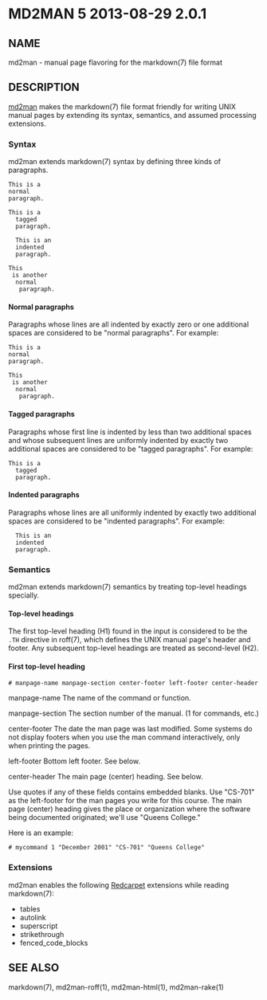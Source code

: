 # MD2MAN 5 2013-08-29 2.0.1

## NAME

md2man - manual page flavoring for the markdown(7) file format

## DESCRIPTION

[md2man] makes the markdown(7) file format friendly for writing UNIX manual
pages by extending its syntax, semantics, and assumed processing extensions.

### Syntax

md2man extends markdown(7) syntax by defining three kinds of paragraphs.

    This is a
    normal
    paragraph.

    This is a
      tagged
      paragraph.

      This is an
      indented
      paragraph.

    This
     is another
      normal
       paragraph.

#### Normal paragraphs

Paragraphs whose lines are all indented by exactly zero or one additional
spaces are considered to be "normal paragraphs".  For example:

    This is a
    normal
    paragraph.

    This
     is another
      normal
       paragraph.

#### Tagged paragraphs

Paragraphs whose first line is indented by less than two additional spaces and
whose subsequent lines are uniformly indented by exactly two additional spaces
are considered to be "tagged paragraphs".  For example:

    This is a
      tagged
      paragraph.

#### Indented paragraphs

Paragraphs whose lines are all uniformly indented by exactly two additional
spaces are considered to be "indented paragraphs".  For example:

      This is an
      indented
      paragraph.

### Semantics

md2man extends markdown(7) semantics by treating top-level headings specially.

#### Top-level headings

The first top-level heading (H1) found in the input is considered to be the
`.TH` directive in roff(7), which defines the UNIX manual page's header and
footer.  Any subsequent top-level headings are treated as second-level (H2).

#### First top-level heading

    # manpage-name manpage-section center-footer left-footer center-header

manpage-name
  The name of the command or function.

manpage-section
  The section number of the manual. (1 for commands, etc.)

center-footer
  The date the man page was last modified. Some systems do not display footers
  when you use the man command interactively, only when printing the pages.

left-footer
  Bottom left footer.  See below.

center-header
  The main page (center) heading.  See below.

Use quotes if any of these fields contains embedded blanks. Use "CS-701" as
the left-footer for the man pages you write for this course. The main page
(center) heading gives the place or organization where the software being
documented originated; we'll use "Queens College."

Here is an example:

    # mycommand 1 "December 2001" "CS-701" "Queens College"

### Extensions

md2man enables the following [Redcarpet] extensions while reading markdown(7):

  * tables
  * autolink
  * superscript
  * strikethrough
  * fenced\_code\_blocks

## SEE ALSO

markdown(7), md2man-roff(1), md2man-html(1), md2man-rake(1)

[md2man]: https://github.com/sunaku/md2man
[Redcarpet]: https://github.com/vmg/redcarpet
